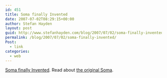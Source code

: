 ```yaml
---
id: 451
title: Soma finally Invented
date: 2007-07-02T08:29:15+00:00
author: Stefan Hayden
layout: post
guid: http://www.stefanhayden.com/blog/2007/07/02/soma-finally-invented/
permalink: /blog/2007/07/02/soma-finally-invented/
Post:
  - link
categories:
  - web
---
```

<p><a href="http://sfgate.com/cgi-bin/blogs/sfgate/detail?blogid=3&entry_id=1849">Soma finally Invented</a>. Read about <a href="http://en.wikipedia.org/wiki/Soma_%28Brave_New_World%29">the original Soma</a>.
</p>
